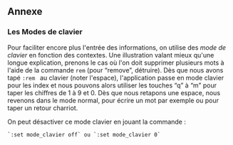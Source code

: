 ## Annexe

### Les Modes de clavier

Pour faciliter encore plus l'entrée des informations, on utilise des *mode de clavier* en fonction des contextes. Une illustration valant mieux qu'une longue explication, prenons le cas où l'on doit supprimer plusieurs mots à l'aide de la commande `rem` (pour “remove”, détruire). Dès que nous avons tapé `:rem ` au clavier (noter l'espace), l'application passe en mode clavier pour les index et nous pouvons alors utiliser les touches “q” à “m” pour taper les chiffres de 1 à 9 et 0. Dès que nous retapons une espace, nous revenons dans le mode normal, pour écrire un mot par exemple ou pour taper un retour charriot.

On peut désactiver ce mode clavier en jouant la commande :

    `:set mode_clavier off` ou `:set mode_clavier 0`
